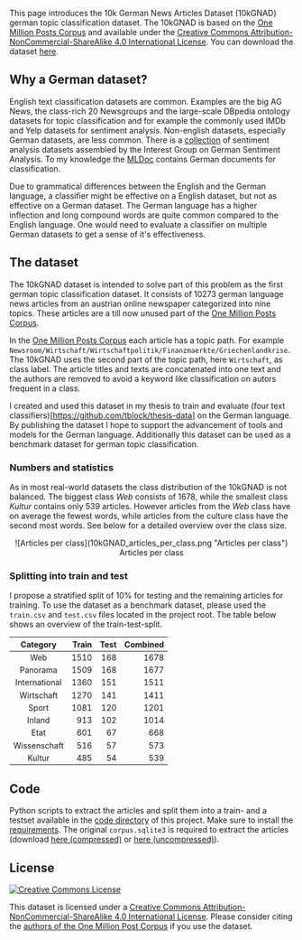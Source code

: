 [](https://tblock.github.io/10kGNAD/structured_data_dataset_info.json)

This page introduces the 10k German News Articles Dataset (10kGNAD) german topic classification dataset. 
The 10kGNAD is based on the [One Million Posts Corpus](https://ofai.github.io/million-post-corpus/) and available under the [Creative Commons Attribution-NonCommercial-ShareAlike 4.0 International License](https://creativecommons.org/licenses/by-nc-sa/4.0/). You can download the dataset [here](https://github.com/tblock/10kGNAD).


## Why a German dataset? 

English text classification datasets are common.
Examples are the big AG News, the class-rich 20 Newsgroups and the large-scale DBpedia ontology datasets for topic classification and for example the commonly used IMDb and Yelp datasets for sentiment analysis.
Non-english datasets, especially German datasets, are less common.
There is a [collection](https://sites.google.com/site/iggsahome/downloads) of sentiment analysis datasets assembled by the Interest Group on German Sentiment Analysis. 
To my knowledge the [MLDoc](https://github.com/facebookresearch/MLDoc) contains German documents for classification.


Due to grammatical differences between the English and the German language, a classifier might be effective on a English dataset, but not as effective on a German dataset.
The German language has a higher inflection and long compound words are quite common compared to the English language. 
One would need to evaluate a classifier on multiple German datasets to get a sense of it's effectiveness.

## The dataset 

The 10kGNAD dataset is intended to solve part of this problem as the first german topic classification dataset.
It consists of 10273 german language news articles from an austrian online newspaper categorized into nine topics.
These articles are a till now unused part of the [One Million Posts Corpus](https://ofai.github.io/million-post-corpus/).

In the [One Million Posts Corpus](https://ofai.github.io/million-post-corpus/) each article has a topic path. For example `Newsroom/Wirtschaft/Wirtschaftpolitik/Finanzmaerkte/Griechenlandkrise`.
The 10kGNAD uses the second part of the topic path, here `Wirtschaft`, as class label.
The article titles and texts are concatenated into one text and the authors are removed to avoid a keyword like classification on autors frequent in a class. 

I created and used this dataset in my thesis to train and evaluate (four text classifiers)[https://github.com/tblock/thesis-data] on the German language.
By publishing the dataset I hope to support the advancement of tools and models for the German language.
Additionally this dataset can be used as a benchmark dataset for german topic classification.  


### Numbers and statistics

As in most real-world datasets the class distribution of the 10kGNAD is not balanced.
The biggest class *Web* consists of 1678, while the smallest class *Kultur* contains only 539 articles.
However articles from the *Web* class have on average the fewest words, while articles from the culture class have the second most words.
See below for a detailed overview over the class size.

<center>
![Articles per class](10kGNAD_articles_per_class.png "Articles per class")
Articles per class
</center>

### Splitting into train and test

I propose a stratified split of 10% for testing and the remaining articles for training.
To use the dataset as a benchmark dataset, please used the `train.csv` and `test.csv` files located in the project root.
The table below shows an overview of the train-test-split.

  | Category | Train | Test | Combined |
  | :---: | -----: | ----: | --------: |
  | Web                  | 1510  | 168  | 1678     |
  | Panorama             | 1509  | 168  | 1677     |
  | International        | 1360  | 151  | 1511     |
  | Wirtschaft           | 1270  | 141  | 1411     |
  | Sport                | 1081  | 120  | 1201     |
  | Inland               | 913   | 102  | 1014     |
  | Etat                 | 601   | 67   | 668      |
  | Wissenschaft         | 516   | 57   | 573      |
  | Kultur               | 485   | 54   | 539      |


## Code

Python scripts to extract the articles and split them into a train- and a testset available in the [code directory](https://github.com/tblock/10kGNAD/tree/master/code) of this project.
Make sure to install the [requirements](https://github.com/tblock/10kGNAD/blob/master/requirements.txt).
The original `corpus.sqlite3` is required to extract the articles (download [here (compressed)](https://github.com/OFAI/million-post-corpus/releases/download/v1.0.0/million_post_corpus.tar.bz2) or [here (uncompressed)](https://github.com/tblock/10kGNAD/releases/download/v1.0/corpus.sqlite3)).



## License
[![Creative Commons License](https://i.creativecommons.org/l/by-nc-sa/4.0/88x31.png)](http://creativecommons.org/licenses/by-nc-sa/4.0/)


This dataset is licensed under a [Creative Commons Attribution-NonCommercial-ShareAlike 4.0 International License](http://creativecommons.org/licenses/by-nc-sa/4.0/).
Please consider citing the [authors of the One Million Post Corpus](https://ofai.github.io/million-post-corpus/#citation) if you use the dataset. 

<script type="application/ld+json">
{
  "@context":"https://schema.org/",
  "@type":"Dataset",
  "name":"Ten Thousand German News Articles Dataset",
  "description":"10kGNAD - A german topic classification dataset. Visit the dataset page for more information: https://tblock.github.io/10kGNAD/",
  "url":"https://tblock.github.io/10kGNAD/",
  "license":"https://creativecommons.org/licenses/by-nc-sa/4.0/",
  "sameAs":"https://github.com/tblock/10kGNAD",
  "keywords":[
     "topic classification",
     "german",
     "newspaper",
     "nlp"
  ],
  "creator":{
     "@type":"Person",
     "name":"Timo Block",
     "email":"tblock[at]e.mail.de"
  },
  "distribution":[
     {
        "@type":"DataDownload",
        "encodingFormat":"CSV",
        "contentUrl":"https://github.com/tblock/10kGNAD/raw/master/articles.csv"
     }
  ]
}
</script>
